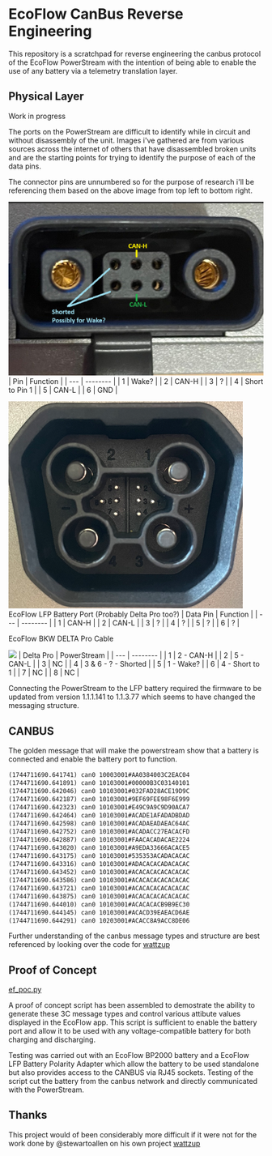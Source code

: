 # EcoFlow CanBus Reverse Engineering
This repository is a scratchpad for reverse engineering the canbus protocol of the EcoFlow PowerStream with the intention of being able to enable the use of any battery via a telemetry translation layer.

## Physical Layer

Work in progress

The ports on the PowerStream are difficult to identify while in circuit and without disassembly of the unit. Images i've gathered are from various sources across the internet of others that have disassembled broken units and are the starting points for trying to identify the purpose of each of the data pins.

The connector pins are unnumbered so for the purpose of research i'll be referencing them based on the above image from top left to bottom right.

![alt text](images/PS-Battery-port-tight.png)
| Pin   | Function          |
| ---   | --------          |
| 1     | Wake?             |
| 2     | CAN-H             |
| 3     | ?                 |
| 4     | Short to Pin 1    | 
| 5     | CAN-L             |
| 6     | GND               |



![alt text](images/EF-LFP-Battery-port-tight.png)
EcoFlow LFP Battery Port (Probably Delta Pro too?)
| Data Pin   | Function          |
| ---   | --------          |
| 1     | CAN-H             |
| 2     | CAN-L             |
| 3     | ?                 |
| 4     | ?                 | 
| 5     | ?                 |
| 6     | ?                 |


EcoFlow BKW DELTA Pro Cable

![](images/EcoFlow-BKW-DELTA-Pro-Cable-Tight.png)
| Delta Pro   | PowerStream          |
| ---   | --------          |
| 1     | 2 - CAN-H             |
| 2     | 5 - CAN-L             |
| 3     | NC                 |
| 4     | 3 & 6 - ? - Shorted                | 
| 5     | 1 - Wake?                 |
| 6     | 4 - Short to 1                 |
| 7     | NC                 |
| 8     | NC                 |

Connecting the PowerStream to the LFP battery required the firmware to be updated from version 1.1.1.141 to 1.1.3.77 which seems to have changed the messaging structure.

## CANBUS

The golden message that will make the powerstream show that a battery is connected and enable the battery port to function.

```
(1744711690.641741) can0 10003001#AA0384003C2EAC04
(1744711690.641891) can0 10103001#00000B3C03140101
(1744711690.642046) can0 10103001#032FAD28ACE19D9C
(1744711690.642187) can0 10103001#9EF69FEE98F6E999
(1744711690.642323) can0 10103001#E49C9A9C9D90ACA7
(1744711690.642464) can0 10103001#ACADE1AFADADBDAD
(1744711690.642598) can0 10103001#ACADAEADAEAC64AC
(1744711690.642752) can0 10103001#ACADACC27EACACFD
(1744711690.642887) can0 10103001#FAACACADACAE2224
(1744711690.643020) can0 10103001#A9EDA33666ACACE5
(1744711690.643175) can0 10103001#535353ACADACACAC
(1744711690.643316) can0 10103001#ADACACACADACACAC
(1744711690.643452) can0 10103001#ACACACACACACACAC
(1744711690.643586) can0 10103001#ACACACACACACACAC
(1744711690.643721) can0 10103001#ACACACACACACACAC
(1744711690.643875) can0 10103001#ACACACACACACACAC
(1744711690.644010) can0 10103001#ACACACACB9B9EC30
(1744711690.644145) can0 10103001#ACACD39EAEACD6AE
(1744711690.644291) can0 10203001#ACACC8A9ACC8DE06
```

Further understanding of the canbus message types and structure are best referenced by looking over the code for [wattzup](https://github.com/GridSpace/wattzup)

## Proof of Concept

[ef_poc.py](ef_poc.py)

A proof of concept script has been assembled to demostrate the ability to generate these 3C message types and control various attibute values displayed in the EcoFlow app. This script is sufficient to enable the battery port and allow it to be used with any voltage-compatible battery for both charging and discharging.

Testing was carried out with an EcoFlow BP2000 battery and a EcoFlow LFP Battery Polarity Adapter which allow the battery to be used standalone but also provides access to the CANBUS via RJ45 sockets. Testing of the script cut the battery from the canbus network and directly communicated with the PowerStream.

## Thanks

This project would of been considerably more difficult if it were not for the work done by @stewartoallen on his own project [wattzup](https://github.com/GridSpace/wattzup)